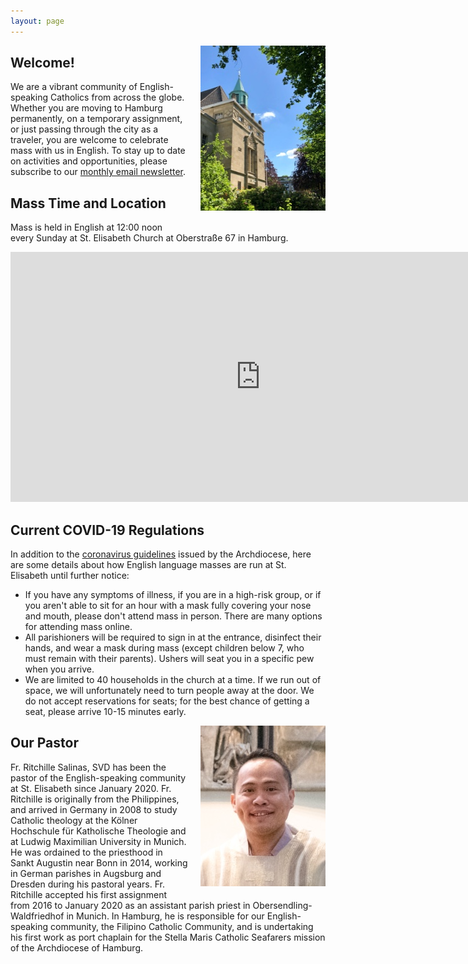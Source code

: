 ```yaml
---
layout: page
---
```


<img src="assets/images/home.jpg" alt="St. Elisabeth Church in Hamburg" style="width: 200px; float: right; margin: 0 0 20px 20px;">

## Welcome!
We are a vibrant community of English-speaking Catholics from across the globe.
Whether you are moving to Hamburg permanently, on a temporary assignment, or just passing through the city as a traveler, you are welcome to celebrate mass with us in English.
To stay up to date on activities and opportunities, please subscribe to our [monthly email newsletter](/newsletter).

## Mass Time and Location
Mass is held in English at 12:00 noon every Sunday at St. Elisabeth Church at Oberstraße 67 in Hamburg.

<div class="map-responsive">
  <iframe width="800" height="400" id="gmap_canvas" src="https://maps.google.com/maps?q=Kath.%20Kirchengemeinde%20St.%20Elisabeth%20Hamburg&t=&z=13&ie=UTF8&iwloc=&output=embed" frameborder="0" scrolling="no" marginheight="0" marginwidth="0"></iframe>
</div>

<div class="notice">
  <h2>Current COVID-19 Regulations</h2>
  <p>In addition to the <a href="https://www.erzbistum-hamburg.de/Themenbereich-Corona_Coronavirus-Erzbistum-Hamburg">coronavirus guidelines</a> issued by the Archdiocese, here are some details about how English language masses are run at St. Elisabeth until further notice:</p>
  <ul>
    <li>If you have any symptoms of illness, if you are in a high-risk group, or if you aren't able to sit for an hour with a mask fully covering your nose and mouth, please don't attend mass in person. There are many options for attending mass online.</li>
    <li>All parishioners will be required to sign in at the entrance, disinfect their hands, and wear a mask during mass (except children below 7, who must remain with their parents). Ushers will seat you in a specific pew when you arrive.</li>
    <li>We are limited to 40 households in the church at a time. If we run out of space, we will unfortunately need to turn people away at the door. We do not accept reservations for seats; for the best chance of getting a seat, please arrive 10-15 minutes early.</li>
  </ul>
</div>

<img src="assets/images/fr_ritchille_salinas.jpg" alt="Fr. Ritchille Salinas" style="width: 200px; float: right; margin: 0 0 20px 20px;">

## Our Pastor
Fr. Ritchille Salinas, SVD has been the pastor of the English-speaking community at St. Elisabeth since January 2020.
Fr. Ritchille is originally from the Philippines, and arrived in Germany in 2008 to study Catholic theology at the Kölner Hochschule für Katholische Theologie and at Ludwig Maximilian University in Munich.
He was ordained to the priesthood in Sankt Augustin near Bonn in 2014, working in German parishes in Augsburg and Dresden during his pastoral years.
Fr. Ritchille accepted his first assignment from 2016 to January 2020 as an assistant parish priest in Obersendling-Waldfriedhof in Munich.
In Hamburg, he is responsible for our English-speaking community, the Filipino Catholic Community, and is undertaking his first work as port chaplain for the Stella Maris Catholic Seafarers mission of the Archdiocese of Hamburg.
